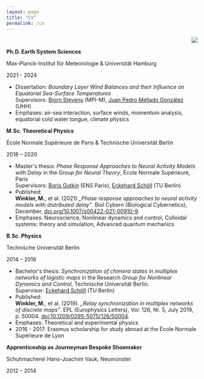 ```yaml
---
layout: page
title: "CV"
permalink: /cv
---
```

<div style="text-align: right;">
    <img src="inputs/MW.jpeg">
</div>

**Ph.D. Earth System Sciences**
<br>

Max-Planck-Institut für Meteorologie & Universität Hamburg
<br>

2021 - 2024
- Dissertation: *Boundary Layer Wind Balances and their Influence on Equatorial Sea-Surface Temperatures*<br>
Supervisors: [Bjorn Stevens](https://mpimet.mpg.de/institut/mitarbeiterinnen/mitarbeiterdetail?tx_mitarbeiterverwaltung_mitarbeiterliste%5Baction%5D=show&tx_mitarbeiterverwaltung_mitarbeiterliste%5Bcontroller%5D=Mitarbeiter&tx_mitarbeiterverwaltung_mitarbeiterliste%5Bmitarbeiter%5D=11&cHash=6b76dcfaee5961642aba4f38def0c875) (MPI-M), [Juan Pedro Mellado González](https://jpmellado.github.io/) (UHH)
- Emphases: air-sea interaction, surface winds, momentum analysis, equatorial cold water tongue, climate physics


**M.Sc. Theoretical Physics**
<br>

École Normale Supérieure de Paris & Technische Universität Berlin
<br>

2018 – 2020<br>   
- Master's thesis: *Phase Response Approaches to Neural Activity Models with Delay* in the *Group for Neural Theory*, École Normale Supérieure, Paris<br>
Supervisors: [Boris Gutkin](https://lnc2.dec.ens.fr/en/member/636/boris-gutkin) (ENS Paris), [Eckehard Schöll](https://www.tu.berlin/itp/agschoell/eckehard-schoell-2) (TU Berlin)
- Published:<br> 
**Winkler, M.**, et al. (2021) *„Phase response approaches to neural activity models with distributed delay"*. Biol Cybern (Biological Cybernetics), December. [doi.org/10.1007/s00422-021-00910-9](https://link.springer.com/article/10.1007/s00422-021-00910-9).
- Emphases: Neuroscience, Nonlinear dynamics and control, Colloidal systems: theory and simulation, Advanced quantum mechanics


**B.Sc. Physics**
<br>

Technische Universität Berlin
<br>

2014 – 2018<br>
- Bachelor's thesis: *Synchronization of chimera states in multiplex networks of logistic maps* in the Research *Group for Nonlinear Dynamics and Control*, Technische Universität Berlin.<br>
Supervisor: [Eckehard Schöll](https://www.tu.berlin/itp/agschoell/eckehard-schoell-2) (TU Berlin)
- Published:<br>
**Winkler, M.**, et al. (2019). *„Relay synchronization in multiplex networks of discrete maps"*. EPL (Europhysics Letters), Vol. 126, Nr. 5, July 2019, p. 50004. [doi:10.1209/0295-5075/126/50004](https://iopscience.iop.org/article/10.1209/0295-5075/126/50004/pdf).
- Emphases: Theoretical and experimental physics
- 2016 - 2017: Erasmus scholarship for study abroad at the École Normale Supérieure de Lyon

**Apprenticeship as Journeyman Bespoke Shoemaker**
<br>

Schuhmacherei Hans-Joachim Vauk, Neumünster
<br>

2012 – 2014<br>
